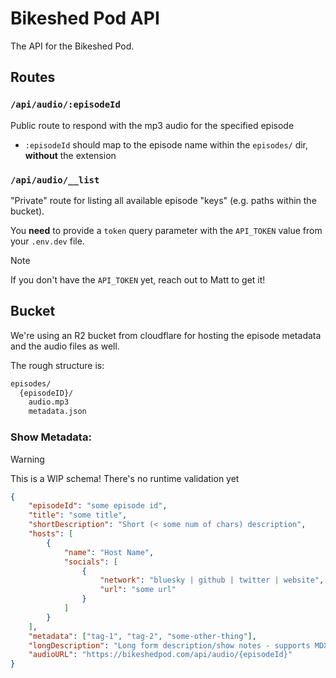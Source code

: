 # Bikeshed Pod API

The API for the Bikeshed Pod.

## Routes

### `/api/audio/:episodeId`

Public route to respond with the mp3 audio for the specified episode

- `:episodeId` should map to the episode name within the `episodes/` dir, **without** the extension

### `/api/audio/__list`

"Private" route for listing all available episode "keys" (e.g. paths within the bucket).

You **need** to provide a `token` query parameter with the `API_TOKEN` value from your `.env.dev` file.

> [!NOTE]
> If you don't have the `API_TOKEN` yet, reach out to Matt to get it!

## Bucket

We're using an R2 bucket from cloudflare for hosting the episode metadata and the audio files as well.

The rough structure is:

```sh
episodes/
  {episodeID}/
    audio.mp3
    metadata.json
```

### Show Metadata:

> [!WARNING]
> This is a WIP schema! There's no runtime validation yet

```json
{
    "episodeId": "some episode id",
    "title": "some title",
    "shortDescription": "Short (< some num of chars) description",
    "hosts": [
        {
            "name": "Host Name",
            "socials": [
                {
                    "network": "bluesky | github | twitter | website",
                    "url": "some url"
                }
            ]
        }
    ],
    "metadata": ["tag-1", "tag-2", "some-other-thing"],
    "longDescription": "Long form description/show notes - supports MDX",
    "audioURL": "https://bikeshedpod.com/api/audio/{episodeId}"
}
```

